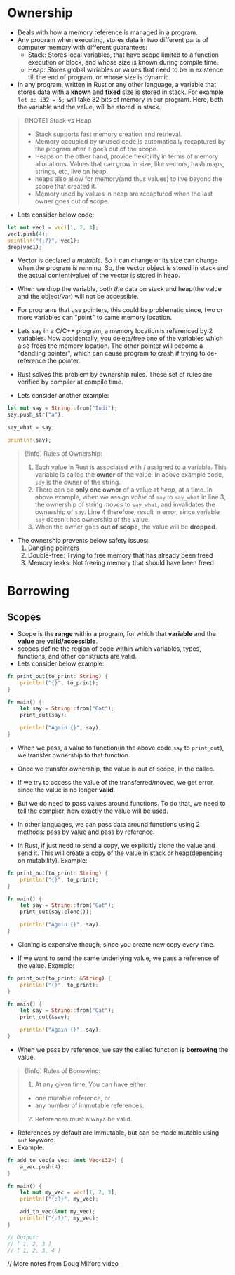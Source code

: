 # Ownership

 - Deals with how a memory reference is managed in a program.
 - Any program when executing, stores data in two different parts of computer memory with different guarantees:
	 - Stack: Stores local variables, that have scope limited to a function execution or block, and whose size is known during compile time.
	 - Heap: Stores global variables or values that need to be in existence till the end of program, or whose size is dynamic.
 - In any program, written in Rust or any other language, a variable that stores data with a **known** and **fixed** size is stored in stack. For example `let x: i32 = 5;` will take 32 bits of memory in our program. Here, both the variable and the value, will be stored in stack.

> [!NOTE] Stack vs Heap
> - Stack supports fast memory creation and retrieval.
> - Memory occupied by unused code is automatically recaptured by the program after it goes out of the scope.
> - Heaps on the other hand, provide flexibility in terms of memory allocations. Values that can grow in size, like vectors, hash maps, strings, etc, live on heap.
> - heaps also allow for memory(and thus values) to live beyond the scope that created it.
> - Memory used by values in heap are recaptured when the last owner goes out of scope. 


 - Lets consider below code:
```rust
let mut vec1 = vec![1, 2, 3];
vec1.push(4);
println!("{:?}", vec1);
drop(vec1);
```
- Vector is declared a *mutable*. So it can change or its size can change when the program is running. So, the vector object is stored in stack and the actual content(value) of the vector is stored in heap.
- When we drop the variable,  both *the* data on stack and heap(the value and the object/var) will not be accessible.
 - For programs that use pointers, this could be problematic since, two or more variables can "point" to same memory location.
 - Lets say in a C/C++ program, a memory location is referenced by 2 variables. Now accidentally, you delete/free one of the variables which also frees the memory location.
   The other pointer will become a "dandling pointer", which can cause program to crash if trying to de-reference the pointer.
- Rust solves this problem by ownership rules. These set of rules are verified by compiler at compile time. 

- Lets consider another example:
```rust
let mut say = String::from("Indi");
say.push_str("a");

say_what = say;

println!(say);
```

> [!info] Rules of Ownership:
> 1. Each value in Rust is associated with / assigned to a variable. This variable is called the **owner** of the value. In above example code, `say` is the owner of the string.
> 2. There can be **only one owner** of a value at *heap*, at a time. In above example, when we assign *value* of `say` to `say_what` in line 3, the ownership of string *moves* to `say_what`, and invalidates the ownership of `say`.  Line 4 therefore, result in error, since variable `say` doesn't has ownership of the value.
> 3. When the owner goes **out of scope**, the value will be **dropped**. 

- The ownership prevents below safety issues:
	1. Dangling pointers
	2. Double-free: Trying to free memory that has already been freed
	3. Memory leaks: Not freeing memory that should have been freed

# Borrowing

## Scopes
- Scope is the **range** within a program, for which that **variable** and the **value** are **valid/accessible**.
- scopes define the region of code within which variables, types, functions, and other constructs are valid.
- Lets consider below example:

```rust
fn print_out(to_print: String) {
	println!("{}", to_print);
}

fn main() {
	let say = String::from("Cat");
	print_out(say);

	println!("Again {}", say);
}
```

- When we pass, a value to function(in the above code `say` to `print_out`), we transfer ownership to that function.
- Once we transfer ownership, the value is out of scope, in the callee.
- If we try to access the value of the transferred/moved, we get error, since the value is no longer **valid**.

- But we do need to pass values around functions. To do that, we need to tell the compiler, how exactly the value will be used.
- In other languages, we can pass data around functions using 2 methods: pass by value and pass by reference.
- In Rust, if just need to send a copy, we explicitly clone the value and send it. This will create a copy of the value in stack or heap(depending on mutability). Example:
```rust
fn print_out(to_print: String) {
	println!("{}", to_print);
}

fn main() {
	let say = String::from("Cat");
	print_out(say.clone());

	println!("Again {}", say);
}
```
- Cloning is expensive though, since you create new copy every time.

- If we want to send the same underlying value, we pass a reference of the value. Example:
```rust
fn print_out(to_print: &String) {
	println!("{}", to_print);
}

fn main() {
	let say = String::from("Cat");
	print_out(&say);

	println!("Again {}", say);
}
```

- When we pass by reference, we say the called function is **borrowing** the value.

> [!info]  Rules of Borrowing:
> 1. At any given time, You can have either:
> 	- one mutable reference, or
> 	- any number of immutable references.
> 2. References must always be valid.

- References by default are immutable, but can be made mutable using `mut` keyword.
- Example:
```rust
fn add_to_vec(a_vec: &mut Vec<i32>) {
	a_vec.push(4);
}

fn main() {
	let mut my_vec = vec![1, 2, 3];
	println!("{:?}", my_vec);

	add_to_vec(&mut my_vec);
	println!("{:?}", my_vec);
}

// Output:
// [ 1, 2, 3 ]
// [ 1, 2, 3, 4 ]
```

// More notes from Doug Milford video